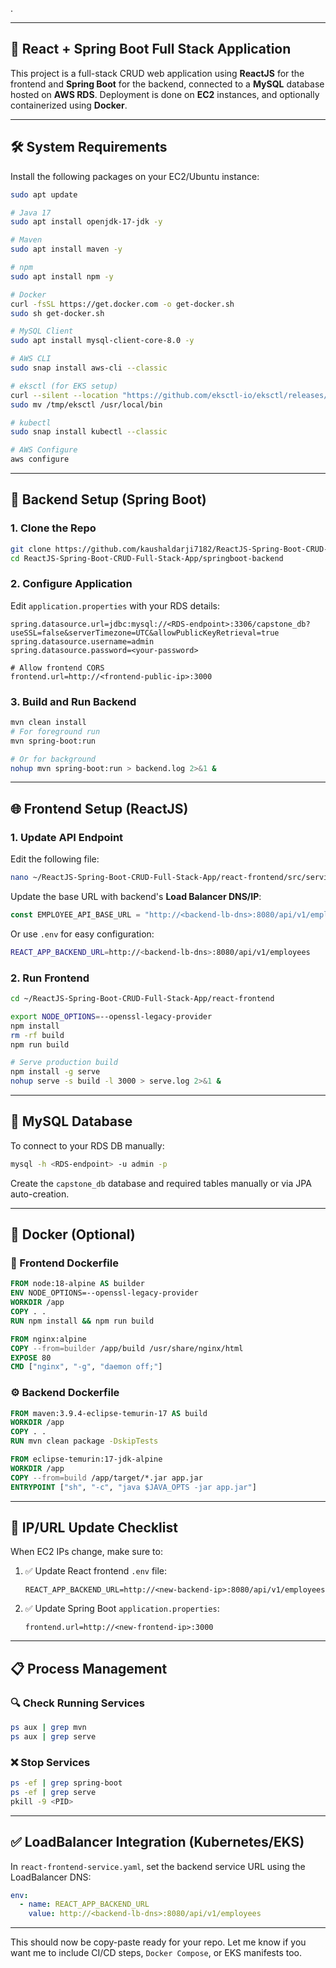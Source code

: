 .

---

## 🚀 React + Spring Boot Full Stack Application

This project is a full-stack CRUD web application using **ReactJS** for the frontend and **Spring Boot** for the backend, connected to a **MySQL** database hosted on **AWS RDS**. Deployment is done on **EC2** instances, and optionally containerized using **Docker**.

---

## 🛠️ System Requirements

Install the following packages on your EC2/Ubuntu instance:

```bash
sudo apt update

# Java 17
sudo apt install openjdk-17-jdk -y

# Maven
sudo apt install maven -y

# npm
sudo apt install npm -y

# Docker
curl -fsSL https://get.docker.com -o get-docker.sh
sudo sh get-docker.sh

# MySQL Client
sudo apt install mysql-client-core-8.0 -y

# AWS CLI
sudo snap install aws-cli --classic

# eksctl (for EKS setup)
curl --silent --location "https://github.com/eksctl-io/eksctl/releases/latest/download/eksctl_$(uname -s)_amd64.tar.gz" | tar xz -C /tmp
sudo mv /tmp/eksctl /usr/local/bin

# kubectl
sudo snap install kubectl --classic

# AWS Configure
aws configure
```

---

## 🔧 Backend Setup (Spring Boot)

### 1. Clone the Repo

```bash
git clone https://github.com/kaushaldarji7182/ReactJS-Spring-Boot-CRUD-Full-Stack-App.git
cd ReactJS-Spring-Boot-CRUD-Full-Stack-App/springboot-backend
```

### 2. Configure Application

Edit `application.properties` with your RDS details:

```properties
spring.datasource.url=jdbc:mysql://<RDS-endpoint>:3306/capstone_db?useSSL=false&serverTimezone=UTC&allowPublicKeyRetrieval=true
spring.datasource.username=admin
spring.datasource.password=<your-password>

# Allow frontend CORS
frontend.url=http://<frontend-public-ip>:3000
```

### 3. Build and Run Backend

```bash
mvn clean install
# For foreground run
mvn spring-boot:run

# Or for background
nohup mvn spring-boot:run > backend.log 2>&1 &
```

---

## 🌐 Frontend Setup (ReactJS)

### 1. Update API Endpoint

Edit the following file:

```bash
nano ~/ReactJS-Spring-Boot-CRUD-Full-Stack-App/react-frontend/src/services/EmployeeService.js
```

Update the base URL with backend's **Load Balancer DNS/IP**:

```js
const EMPLOYEE_API_BASE_URL = "http://<backend-lb-dns>:8080/api/v1/employees";
```

Or use `.env` for easy configuration:

```bash
REACT_APP_BACKEND_URL=http://<backend-lb-dns>:8080/api/v1/employees
```

### 2. Run Frontend

```bash
cd ~/ReactJS-Spring-Boot-CRUD-Full-Stack-App/react-frontend

export NODE_OPTIONS=--openssl-legacy-provider
npm install
rm -rf build
npm run build

# Serve production build
npm install -g serve
nohup serve -s build -l 3000 > serve.log 2>&1 &
```

---

## 🐬 MySQL Database

To connect to your RDS DB manually:

```bash
mysql -h <RDS-endpoint> -u admin -p
```

Create the `capstone_db` database and required tables manually or via JPA auto-creation.

---

## 🐳 Docker (Optional)

### 🧱 Frontend Dockerfile

```Dockerfile
FROM node:18-alpine AS builder
ENV NODE_OPTIONS=--openssl-legacy-provider
WORKDIR /app
COPY . .
RUN npm install && npm run build

FROM nginx:alpine
COPY --from=builder /app/build /usr/share/nginx/html
EXPOSE 80
CMD ["nginx", "-g", "daemon off;"]
```

### ⚙️ Backend Dockerfile

```Dockerfile
FROM maven:3.9.4-eclipse-temurin-17 AS build
WORKDIR /app
COPY . .
RUN mvn clean package -DskipTests

FROM eclipse-temurin:17-jdk-alpine
WORKDIR /app
COPY --from=build /app/target/*.jar app.jar
ENTRYPOINT ["sh", "-c", "java $JAVA_OPTS -jar app.jar"]
```

---

## 🔄 IP/URL Update Checklist

When EC2 IPs change, make sure to:

1. ✅ Update React frontend `.env` file:

   ```env
   REACT_APP_BACKEND_URL=http://<new-backend-ip>:8080/api/v1/employees
   ```

2. ✅ Update Spring Boot `application.properties`:

   ```properties
   frontend.url=http://<new-frontend-ip>:3000
   ```

---

## 📋 Process Management

### 🔍 Check Running Services

```bash
ps aux | grep mvn
ps aux | grep serve
```

### ❌ Stop Services

```bash
ps -ef | grep spring-boot
ps -ef | grep serve
pkill -9 <PID>
```

---

## ✅ LoadBalancer Integration (Kubernetes/EKS)

In `react-frontend-service.yaml`, set the backend service URL using the LoadBalancer DNS:

```yaml
env:
  - name: REACT_APP_BACKEND_URL
    value: http://<backend-lb-dns>:8080/api/v1/employees
```

---

This should now be copy-paste ready for your repo. Let me know if you want me to include CI/CD steps, `Docker Compose`, or EKS manifests too.
